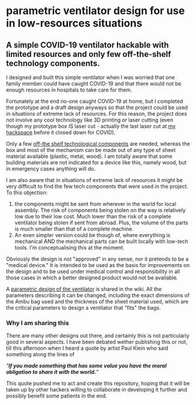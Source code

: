 # parametric ventilator design for use in low-resources situations
A simple COVID-19 ventilator hackable with limited resources and only few off-the-shelf technology components.
---
I designed and built this simple ventilator when I was worried that one family member could have caught COVID-19 and that there would not be enough resources in hospitals to take care for them.

Fortunately at the end no-one caught COVID-19 at home, but I completed the prototype and a draft design anyways so that the project could be used in situations of extreme lack of resources. For this reason, the project does not involve any cool technology like 3D printing or laser cutting (even though my prototype box IS laser cut - actually the last laser cut at [my hackspace](https://london.hackspace.org) before it closed down for COVID).

Only a few [off-the shelf technological components](https://github.com/lionzan/ventilator/wiki/Bill-of-Materials) are needed, whereas the box and most of the mechanism can be made out of any type of sheet material available (plastic, metal, wood). I am totally aware that some building materials are not indicated for a device like this, namely wood, but in emergency cases anything will do.

I am also aware that in situations of extreme lack of resources it might be very difficult to find the few tech components that were used in the project. To this objection:
1. the components might be sent from wherever in the world for local assembly. The risk of components being stolen on the way is relatively low due to their low cost. Much lower than the risk of a complete ventilator being stolen if sent from abroad. Plus, the volume of the parts is much smaller than that of a complete machine.
2. An even simpler version could be though of, where everything is mechanical AND the mechanical parts can be built locally with low-tech tools. I'm conceptualising this at the moment.

Obviously the design is not "approved" in any sense, nor it pretends to be a "medical device." It is intended to be used as the basis for improvements on the design and to be used under medical control and responsibility in all those cases in which a better designed product would not be available.

A [parametric design of the ventilator](https://github.com/lionzan/ventilator/wiki/Construction-Plans-and-Parameters) is shared in the wiki. All the parameters describing it can be changed, including the exact dimensions of the Ambu bag used and the thickness of the sheet material used, which are the critical parameters to design a ventilator that "fits" the bags.

### Why I am sharing this
There are many other designs out there, and certainly this is not particularly good in several aspects. I have been debated wether publishing this or not, till this afternoon when I heard a quote by artist Paul Klein who said something along the lines of 

_"**If you made something that has some value you have the moral obligation to share it with the world.**"_

This quote pushed me to act and create this repository, hoping that it will be taken up by other hackers willing to collaborate in developing it further and possibly benefit some patients in the end.

